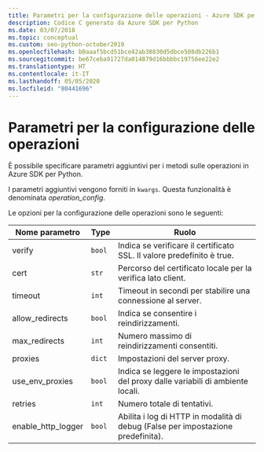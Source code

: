 ```yaml
---
title: Parametri per la configurazione delle operazioni - Azure SDK pe Python
description: Codice C generato da Azure SDK per Python
ms.date: 03/07/2018
ms.topic: conceptual
ms.custom: seo-python-october2019
ms.openlocfilehash: b0aaaf5bcd51bce42ab38830d5dbce508db226b1
ms.sourcegitcommit: be67ceba91727da014879d16bbbbc19756ee22e2
ms.translationtype: HT
ms.contentlocale: it-IT
ms.lasthandoff: 05/05/2020
ms.locfileid: "80441696"
---
```

# <a name="parameters-for-operation-configuration"></a>Parametri per la configurazione delle operazioni

È possibile specificare parametri aggiuntivi per i metodi sulle operazioni in Azure SDK per Python.

I parametri aggiuntivi vengono forniti in `kwargs`. Questa funzionalità è denominata *operation_config*.

Le opzioni per la configurazione delle operazioni sono le seguenti:

|Nome parametro|Type|Ruolo|
|----------------------|------|---------------|
| verify |`bool`|Indica se verificare il certificato SSL. Il valore predefinito è true.|
|  cert |`str`| Percorso del certificato locale per la verifica lato client.|
|  timeout |`int`| Timeout in secondi per stabilire una connessione al server.|
|  allow_redirects |`bool` | Indica se consentire i reindirizzamenti.|
|  max_redirects  |`int`| Numero massimo di reindirizzamenti consentiti.|
|  proxies  |`dict` |Impostazioni del server proxy.|
|  use_env_proxies |`bool` |Indica se leggere le impostazioni del proxy dalle variabili di ambiente locali.|
|  retries  |`int` | Numero totale di tentativi.|
|  enable_http_logger | `bool`| Abilita i log di HTTP in modalità di debug (False per impostazione predefinita).|
